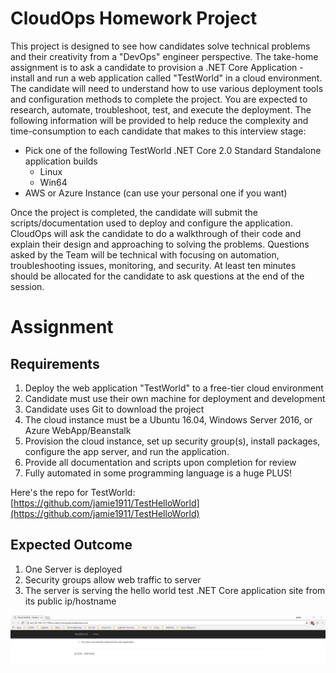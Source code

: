 # CloudOps Homework Project

This project is designed to see how candidates solve technical problems and their creativity from a &quot;DevOps&quot; engineer perspective. The take-home assignment is to ask a candidate to provision a .NET Core Application - install and run a web application called &quot;TestWorld&quot; in a cloud environment. The candidate will need to understand how to use various deployment tools and configuration methods to complete the project. You are expected to research, automate, troubleshoot, test, and execute the deployment.  The following information will be provided to help reduce the complexity and time-consumption to each candidate that makes to this interview stage:

- Pick one of the following TestWorld .NET Core 2.0 Standard Standalone application builds
  - Linux
  - Win64
- AWS or Azure Instance (can use your personal one if you want)

Once the project is completed, the candidate will submit the scripts/documentation used to deploy and configure the application. CloudOps will ask the candidate to do a walkthrough of their code and explain their design and approaching to solving the problems. Questions asked by the Team will be technical with focusing on automation, troubleshooting issues, monitoring, and security. At least ten minutes should be allocated for the candidate to ask questions at the end of the session.

# Assignment

## Requirements

1. Deploy the web application &quot;TestWorld&quot; to a free-tier cloud environment
2. Candidate must use their own machine for deployment and development
3. Candidate uses Git to download the project
4. The cloud instance must be a Ubuntu 16.04, Windows Server 2016, or Azure WebApp/Beanstalk
5. Provision the cloud instance, set up security group(s), install packages, configure the app server, and run the application.
6. Provide all documentation and scripts upon completion for review
7. Fully automated in some programming language is a huge PLUS!

Here&#39;s the repo for TestWorld:
 [https://github.com/jamie1911/TestHelloWorld](https://github.com/jamie1911/TestHelloWorld)
 
 ## Expected Outcome
1. One Server is deployed
2. Security groups allow web traffic to server
3. The server is serving the hello world test .NET Core application site from its public ip/hostname

![Outcome](https://github.com/jamie1911/TestHelloWorld/blob/master/result.PNG)

